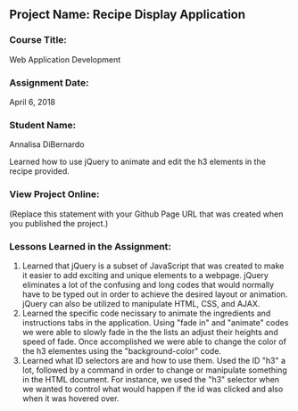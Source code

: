 ## Project Name:  Recipe Display Application

### Course Title:
Web Application Development

### Assignment Date:  
April 6, 2018

### Student Name:  
Annalisa DiBernardo

Learned how to use jQuery to animate and edit the h3 elements in the recipe provided. 

### View Project Online:
(Replace this statement with your Github Page URL that was created when you 
 published the project.)

### Lessons Learned in the Assignment:
1. Learned that jQuery is a subset of JavaScript that was created to make it easier to add exciting and unique elements to a webpage. jQuery eliminates a lot of the confusing and long codes that would normally have to be typed out in order to achieve the desired layout or animation. jQuery can also be utilized to manipulate HTML, CSS, and AJAX.
2. Learned the specific code necissary to animate the ingredients and instructions tabs in the application. Using "fade in" and "animate" codes we were able to slowly fade in the the lists an adjust their heights and speed of fade. Once accomplished we were able to change the color of the h3 elementes using the "background-color" code. 
3. Learned what ID selectors are and how to use them. Used the ID "h3" a lot, followed by a command in order to change or manipulate something in the HTML document. For instance, we used the "h3" selector when we wanted to control what would happen if the id was clicked and also when it was hovered over. 

